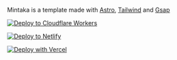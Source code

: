 Mintaka is a template made with [Astro](https://astro.build), [Tailwind](https://tailwindcss.com/) and [Gsap](https://gsap.com/)

[![Deploy to Cloudflare Workers](https://deploy.workers.cloudflare.com/button)](https://deploy.workers.cloudflare.com/?url=https://github.com/majesticooss/mintaka)

[![Deploy to Netlify](https://www.netlify.com/img/deploy/button.svg)](https://app.netlify.com/start/deploy?repository=https://github.com/majesticooss/mintaka)

[![Deploy with Vercel](https://vercel.com/button)](https://vercel.com/new/clone?repository-url=https://github.com/majesticooss/mintaka)